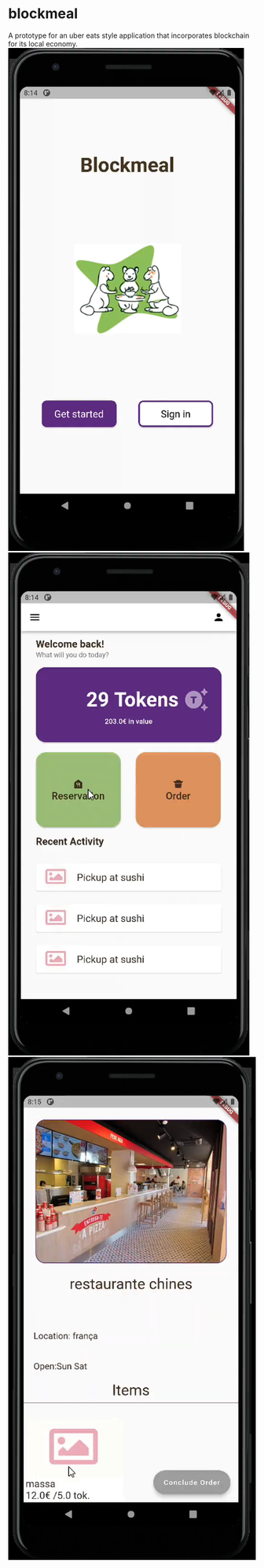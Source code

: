 # blockmeal

A prototype for an uber eats style application that incorporates blockchain for its local economy.
![Screenshot](login.png)
![Screenshot](main.png)
![Screenshot](restaurant.png)
